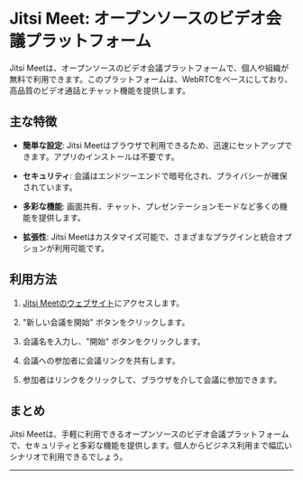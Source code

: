 # Jitsi Meet: オープンソースのビデオ会議プラットフォーム

Jitsi Meetは、オープンソースのビデオ会議プラットフォームで、個人や組織が無料で利用できます。このプラットフォームは、WebRTCをベースにしており、高品質のビデオ通話とチャット機能を提供します。

## 主な特徴

- **簡単な設定**: Jitsi Meetはブラウザで利用できるため、迅速にセットアップできます。アプリのインストールは不要です。

- **セキュリティ**: 会議はエンドツーエンドで暗号化され、プライバシーが確保されています。

- **多彩な機能**: 画面共有、チャット、プレゼンテーションモードなど多くの機能を提供します。

- **拡張性**: Jitsi Meetはカスタマイズ可能で、さまざまなプラグインと統合オプションが利用可能です。

## 利用方法

1. [Jitsi Meetのウェブサイト](https://jitsi.org/)にアクセスします。

2. "新しい会議を開始" ボタンをクリックします。

3. 会議名を入力し、"開始" ボタンをクリックします。

4. 会議への参加者に会議リンクを共有します。

5. 参加者はリンクをクリックして、ブラウザを介して会議に参加できます。

## まとめ

Jitsi Meetは、手軽に利用できるオープンソースのビデオ会議プラットフォームで、セキュリティと多彩な機能を提供します。個人からビジネス利用まで幅広いシナリオで利用できるでしょう。

---

[1]: https://jitsi.org/
